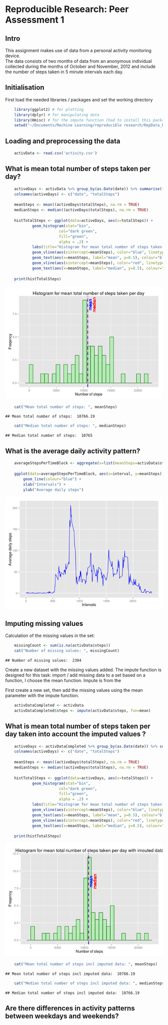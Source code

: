 # Reproducible Research: Peer Assessment 1

## Intro

This assignment makes use of data from a personal activity monitoring device.  
The data consists of two months of data from an anonymous individual collected during the months of October and November, 2012 and include the number of steps taken in 5 minute intervals each day.  

    
## Initialisation 



First load the needed libraries / packages and set the working directory  

```r
    library(ggplot2) # for plotting
    library(dplyr) # for manipulating data 
    library(Hmisc) # for the impute function (had to install this package first in rstudio)
    setwd("~/Documents/Machine Learning/reproducible research/RepData_PeerAssessment1")
```

## Loading and preprocessing the data


```r
    activData <- read.csv('activity.csv')
```

## What is mean total number of steps taken per day?


```r
    activeDays <- activData %>% group_by(as.Date(date)) %>% summarise(totalSteps=sum(steps))
    colnames(activeDays) <- c("date", "totalSteps")
    
    meanSteps <- mean((activeDays$totalSteps), na.rm = TRUE)
    medianSteps <- median((activeDays$totalSteps), na.rm = TRUE)
    
    histTotalSteps <- ggplot(data=activeDays, aes(x=totalSteps)) + 
            geom_histogram(stat="bin", 
                        col="dark green", 
                        fill="green", 
                        alpha = .2) + 
            labs(title="Histogram for mean total number of steps taken per day", x="Number of steps", y="Freqency") +
            geom_vline(aes(xintercept=meanSteps), color="blue", linetype="dashed", size=1, vjust=0.5) + 
            geom_text(aes(x=meanSteps, label="mean", y=8.5), colour="blue", angle=90, vjust=1.2, text=element_text(size=6)) +
            geom_vline(aes(xintercept=meanSteps), color="red", linetype="dashed", size=0.5) + 
            geom_text(aes(x=meanSteps, label="median", y=8.5), colour="red", angle=90, vjust=2.4, text=element_text(size=6))
    
    print(histTotalSteps)
```

![](PA1_template_files/figure-html/unnamed-chunk-3-1.png) 

```r
    cat("Mean total number of steps: ", meanSteps)
```

```
## Mean total number of steps:  10766.19
```

```r
    cat("Median total number of steps: ", medianSteps)
```

```
## Median total number of steps:  10765
```


## What is the average daily activity pattern?


```r
    averageStepsPerTimeBlock <- aggregate(x=list(meanSteps=activData$steps), by=list(interval=activData$interval), FUN=mean, na.rm=TRUE)
    
    ggplot(data=averageStepsPerTimeBlock, aes(x=interval, y=meanSteps)) +
        geom_line(colour="blue") + 
        xlab("Intervals") +
        ylab("Average daily steps") 
```

![](PA1_template_files/figure-html/unnamed-chunk-4-1.png) 
  
  
## Imputing missing values

Calculation of the missing values in the set: 


```r
    missingCount <- sum(is.na(activData$steps))
    cat("Number of missing values: ", missingCount)
```

```
## Number of missing values:  2304
```

Create a new dataset with the missing values added. 
The impute function is designed for this task: import / add missing data to a set based on a function, I choose the mean function. 
Impute is from the 

First create a new set, then add the missing values using the mean parameter with the impute function. 


```r
    activDataCompleted <- activData
    activDataCompleted$steps <- impute(activData$steps, fun=mean)
```

## What is mean total number of steps taken per day taken into account the imputed values ?


```r
    activeDays <- activDataCompleted %>% group_by(as.Date(date)) %>% summarise(totalSteps=sum(steps))
    colnames(activeDays) <- c("date", "totalSteps")
    
    meanSteps <- mean((activeDays$totalSteps), na.rm = TRUE)
    medianSteps <- median((activeDays$totalSteps), na.rm = TRUE)
    
    histTotalSteps <- ggplot(data=activeDays, aes(x=totalSteps)) + 
            geom_histogram(stat="bin", 
                        col="dark green", 
                        fill="green", 
                        alpha = .2) + 
            labs(title="Histogram for mean total number of steps taken per day with imouted data", x="Number of steps", y="Freqency") +
            geom_vline(aes(xintercept=meanSteps), color="blue", linetype="dashed", size=1, vjust=0.5) + 
            geom_text(aes(x=meanSteps, label="mean", y=8.5), colour="blue", angle=90, vjust=1.2, text=element_text(size=6)) +
            geom_vline(aes(xintercept=meanSteps), color="red", linetype="dashed", size=0.5) + 
            geom_text(aes(x=meanSteps, label="median", y=8.5), colour="red", angle=90, vjust=2.4, text=element_text(size=6))
    
    print(histTotalSteps)
```

![](PA1_template_files/figure-html/unnamed-chunk-7-1.png) 

```r
    cat("Mean total number of steps incl imputed data: ", meanSteps)
```

```
## Mean total number of steps incl imputed data:  10766.19
```

```r
    cat("Median total number of steps incl imputed data: ", medianSteps)
```

```
## Median total number of steps incl imputed data:  10766.19
```



## Are there differences in activity patterns between weekdays and weekends?



